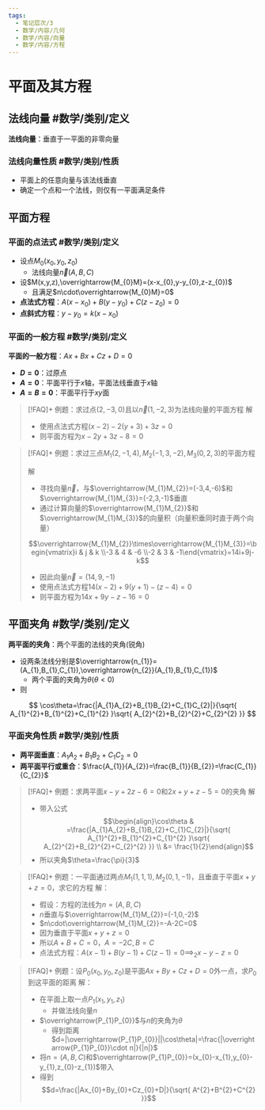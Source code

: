 ```yaml
---
tags:
  - 笔记层次/3
  - 数学/内容/几何
  - 数学/内容/向量
  - 数学/内容/方程
---
```


# 平面及其方程

## 法线向量 #数学/类别/定义 

**法线向量**：垂直于一平面的非零向量

### 法线向量性质 #数学/类别/性质 

- 平面上的任意向量与该法线垂直
- 确定一个点和一个法线，则仅有一平面满足条件

## 平面方程

### 平面的点法式  #数学/类别/定义 

- 设点$M_{0}(x_{0},y_{0},z_{0})$
	- 法线向量$\vec{n}(A,B,C)$
- 设$M(x,y,z),\overrightarrow{M_{0}M}=(x-x_{0},y-y_{0},z-z_{0})$
	- 且满足$n\cdot\overrightarrow{M_{0}M}=0$
- **点法式方程**：$A(x-x_{0})+B(y-y_{0})+C(z-z_{0})=0$
- **点斜式方程**：$y-y_{0}=k(x-x_{0})$

### 平面的一般方程 #数学/类别/定义 

**平面的一般方程**：$Ax+Bx+Cz+D=0$

- **$D=0$**：过原点
- **$A=0$**：平面平行于$x$轴，平面法线垂直于$x$轴
- **$A=B=0$**：平面平行于$xy$面

> [!FAQ]+ 例题：求过点$(2,-3,0)$且以$\overrightarrow{n}(1,-2,3)$为法线向量的平面方程
> 解
> - 使用点法式方程$(x-2)-2(y+3)+3z=0$
> - 则平面方程为$x-2y+3z-8=0$

> [!FAQ]+ 例题：求过三点$M_{1}(2,-1,4),M_{2}(-1,3,-2),M_{3}(0,2,3)$的平面方程
> 
> 解
> - 寻找向量$\overrightarrow{n}$，与$\overrightarrow{M_{1}M_{2}}=(-3,4,-6)$和$\overrightarrow{M_{1}M_{3}}=(-2,3,-1)$垂直
> - 通过计算向量的$\overrightarrow{M_{1}M_{2}}$和$\overrightarrow{M_{1}M_{3}}$的向量积（向量积垂同时直于两个向量）
> 
> $$\overrightarrow{M_{1}M_{2}}\times\overrightarrow{M_{1}M_{3}}=\begin{vmatrix}i & j & k \\-3 & 4 & -6 \\-2 & 3 & -1\end{vmatrix}=14i+9j-k$$
> 
> - 因此向量$\overrightarrow{n}=(14,9,-1)$
> - 使用点法式方程$14(x-2)+9(y+1)-(z-4)=0$
> - 则平面方程为$14x+9y-z-16=0$

## 平面夹角  #数学/类别/定义 

**两平面的夹角**：两个平面的法线的夹角(锐角)
- 设两条法线分别是$\overrightarrow{n_{1}}=(A_{1},B_{1},C_{1}),\overrightarrow{n_{2}}(A_{1},B_{1},C_{1})$
	- 两个平面的夹角为$\theta(\theta<0)$
- 则

$$
\cos\theta=\frac{|A_{1}A_{2}+B_{1}B_{2}+C_{1}C_{2}|}{\sqrt{ A_{1}^{2}+B_{1}^{2}+C_{1}^{2} }\sqrt{ A_{2}^{2}+B_{2}^{2}+C_{2}^{2} }}
$$

### 平面夹角性质 #数学/类别/性质 

- **两平面垂直**：$A_{1}A_{2}+B_{1}B_{2}+C_{1}C_{2}=0$
- **两平面平行或重合**：$\frac{A_{1}}{A_{2}}=\frac{B_{1}}{B_{2}}=\frac{C_{1}}{C_{2}}$

> [!FAQ]+ 例题：求两平面$x-y+2z-6=0$和$2x+y+z-5=0$的夹角
> 解
> 
> - 带入公式
> $$\begin{align}\cos\theta & =\frac{|A_{1}A_{2}+B_{1}B_{2}+C_{1}C_{2}|}{\sqrt{ A_{1}^{2}+B_{1}^{2}+C_{1}^{2} }\sqrt{ A_{2}^{2}+B_{2}^{2}+C_{2}^{2} }} \\ &= \frac{1}{2}\end{align}$$
> - 所以夹角$\theta=\frac{\pi}{3}$

> [!FAQ]+ 例题：一平面通过两点$M_{1}(1,1,1),M_{2}(0,1,-1)$，且垂直于平面$x+y+z=0$，求它的方程
> 解：
> 
> - 假设：方程的法线为$n=(A,B,C)$
> - $n$垂直与$\overrightarrow{M_{1}M_{2}}=(-1,0,-2)$
> - $n\cdot\overrightarrow{M_{1}M_{2}}=-A-2C=0$
> - 因为垂直于平面$x+y+z=0$
> - 所以$A+B+C=0，A=-2C,B=C$
> - 点法式方程：$A(x-1)+B(y-1)+C(z-1)=0\implies_{2}x-y-z=0$

> [!FAQ]+ 例题：设$P_{0}(x_{0},y_{0},z_{0})$是平面$Ax+By+Cz+D=0$外一点，求$P_{0}$到这平面的距离
> 解：
> - 在平面上取一点$P_{1}(x_{1},y_{1},z_{1})$
>   - 并做法线向量$n$
> - $\overrightarrow{P_{1}P_{0}}$与$n$的夹角为$\theta$
>   - 得到距离$d=|\overrightarrow{P_{1}P_{0}}||\cos\theta|=\frac{|\overrightarrow{P_{1}P_{0}}\cdot n|}{|n|}$
> - 将$n=(A,B,C)$和$\overrightarrow{P_{1}P_{0}}=(x_{0}-x_{1},y_{0}-y_{1},z_{0}-z_{1})$带入
> - 得到
> $$d=\frac{|Ax_{0}+By_{0}+Cz_{0}+D|}{\sqrt{ A^{2}+B^{2}+C^{2} }}$$
